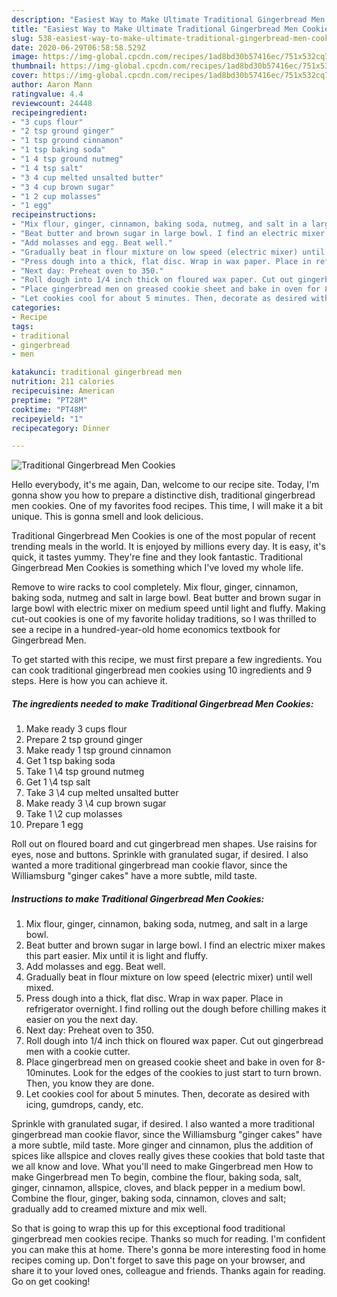 ```yaml
---
description: "Easiest Way to Make Ultimate Traditional Gingerbread Men Cookies"
title: "Easiest Way to Make Ultimate Traditional Gingerbread Men Cookies"
slug: 538-easiest-way-to-make-ultimate-traditional-gingerbread-men-cookies
date: 2020-06-29T06:58:58.529Z
image: https://img-global.cpcdn.com/recipes/1ad8bd30b57416ec/751x532cq70/traditional-gingerbread-men-cookies-recipe-main-photo.jpg
thumbnail: https://img-global.cpcdn.com/recipes/1ad8bd30b57416ec/751x532cq70/traditional-gingerbread-men-cookies-recipe-main-photo.jpg
cover: https://img-global.cpcdn.com/recipes/1ad8bd30b57416ec/751x532cq70/traditional-gingerbread-men-cookies-recipe-main-photo.jpg
author: Aaron Mann
ratingvalue: 4.4
reviewcount: 24448
recipeingredient:
- "3 cups flour"
- "2 tsp ground ginger"
- "1 tsp ground cinnamon"
- "1 tsp baking soda"
- "1 4 tsp ground nutmeg"
- "1 4 tsp salt"
- "3 4 cup melted unsalted butter"
- "3 4 cup brown sugar"
- "1 2 cup molasses"
- "1 egg"
recipeinstructions:
- "Mix flour, ginger, cinnamon, baking soda, nutmeg, and salt in a large bowl."
- "Beat butter and brown sugar in large bowl. I find an electric mixer makes this part easier. Mix until it is light and fluffy."
- "Add molasses and egg. Beat well."
- "Gradually beat in flour mixture on low speed (electric mixer) until well mixed."
- "Press dough into a thick, flat disc. Wrap in wax paper. Place in refrigerator overnight. I find rolling out the dough before chilling makes it easier on you the next day."
- "Next day: Preheat oven to 350."
- "Roll dough into 1/4 inch thick on floured wax paper. Cut out gingerbread men with a cookie cutter."
- "Place gingerbread men on greased cookie sheet and bake in oven for 8-10minutes. Look for the edges of the cookies to just start to turn brown. Then, you know they are done."
- "Let cookies cool for about 5 minutes. Then, decorate as desired with icing, gumdrops, candy, etc."
categories:
- Recipe
tags:
- traditional
- gingerbread
- men

katakunci: traditional gingerbread men 
nutrition: 211 calories
recipecuisine: American
preptime: "PT28M"
cooktime: "PT48M"
recipeyield: "1"
recipecategory: Dinner

---
```



![Traditional Gingerbread Men Cookies](https://img-global.cpcdn.com/recipes/1ad8bd30b57416ec/751x532cq70/traditional-gingerbread-men-cookies-recipe-main-photo.jpg)

Hello everybody, it's me again, Dan, welcome to our recipe site. Today, I'm gonna show you how to prepare a distinctive dish, traditional gingerbread men cookies. One of my favorites food recipes. This time, I will make it a bit unique. This is gonna smell and look delicious.

Traditional Gingerbread Men Cookies is one of the most popular of recent trending meals in the world. It is enjoyed by millions every day. It is easy, it's quick, it tastes yummy. They're fine and they look fantastic. Traditional Gingerbread Men Cookies is something which I've loved my whole life.

Remove to wire racks to cool completely. Mix flour, ginger, cinnamon, baking soda, nutmeg and salt in large bowl. Beat butter and brown sugar in large bowl with electric mixer on medium speed until light and fluffy. Making cut-out cookies is one of my favorite holiday traditions, so I was thrilled to see a recipe in a hundred-year-old home economics textbook for Gingerbread Men.


To get started with this recipe, we must first prepare a few ingredients. You can cook traditional gingerbread men cookies using 10 ingredients and 9 steps. Here is how you can achieve it.

<!--inarticleads1-->

##### The ingredients needed to make Traditional Gingerbread Men Cookies:

1. Make ready 3 cups flour
1. Prepare 2 tsp ground ginger
1. Make ready 1 tsp ground cinnamon
1. Get 1 tsp baking soda
1. Take 1 \4 tsp ground nutmeg
1. Get 1 \4 tsp salt
1. Take 3 \4 cup melted unsalted butter
1. Make ready 3 \4 cup brown sugar
1. Take 1 \2 cup molasses
1. Prepare 1 egg


Roll out on floured board and cut gingerbread men shapes. Use raisins for eyes, nose and buttons. Sprinkle with granulated sugar, if desired. I also wanted a more traditional gingerbread man cookie flavor, since the Williamsburg &#34;ginger cakes&#34; have a more subtle, mild taste. 

<!--inarticleads2-->

##### Instructions to make Traditional Gingerbread Men Cookies:

1. Mix flour, ginger, cinnamon, baking soda, nutmeg, and salt in a large bowl.
1. Beat butter and brown sugar in large bowl. I find an electric mixer makes this part easier. Mix until it is light and fluffy.
1. Add molasses and egg. Beat well.
1. Gradually beat in flour mixture on low speed (electric mixer) until well mixed.
1. Press dough into a thick, flat disc. Wrap in wax paper. Place in refrigerator overnight. I find rolling out the dough before chilling makes it easier on you the next day.
1. Next day: Preheat oven to 350.
1. Roll dough into 1/4 inch thick on floured wax paper. Cut out gingerbread men with a cookie cutter.
1. Place gingerbread men on greased cookie sheet and bake in oven for 8-10minutes. Look for the edges of the cookies to just start to turn brown. Then, you know they are done.
1. Let cookies cool for about 5 minutes. Then, decorate as desired with icing, gumdrops, candy, etc.


Sprinkle with granulated sugar, if desired. I also wanted a more traditional gingerbread man cookie flavor, since the Williamsburg &#34;ginger cakes&#34; have a more subtle, mild taste. More ginger and cinnamon, plus the addition of spices like allspice and cloves really gives these cookies that bold taste that we all know and love. What you&#39;ll need to make Gingerbread men How to make Gingerbread men To begin, combine the flour, baking soda, salt, ginger, cinnamon, allspice, cloves, and black pepper in a medium bowl. Combine the flour, ginger, baking soda, cinnamon, cloves and salt; gradually add to creamed mixture and mix well. 

So that is going to wrap this up for this exceptional food traditional gingerbread men cookies recipe. Thanks so much for reading. I'm confident you can make this at home. There's gonna be more interesting food in home recipes coming up. Don't forget to save this page on your browser, and share it to your loved ones, colleague and friends. Thanks again for reading. Go on get cooking!
